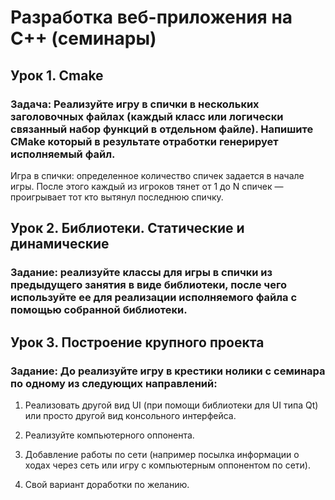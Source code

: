 # Разработка веб-приложения на С++ (семинары)

## Урок 1. Сmake

### Задача: Реализуйте игру в спички в нескольких заголовочных файлах (каждый класс или логически связанный набор функций в отдельном файле). Напишите CMake который в результате отработки генерирует исполняемый файл.

Игра в спички: определенное количество спичек задается в начале игры. После этого каждый из игроков тянет от 1 до N спичек — проигрывает тот кто вытянул последнюю спичку.

## Урок 2. Библиотеки. Статические и динамические

### Задание: реализуйте классы для игры в спички из предыдущего занятия в виде библиотеки, после чего используйте ее для реализации исполняемого файла с помощью собранной библиотеки.

## Урок 3. Построение крупного проекта

### Задание: До реализуйте игру в крестики нолики с семинара по одному из следующих направлений:

1. Реализовать другой вид UI (при помощи библиотеки для UI типа Qt) или просто другой вид консольного интерфейса.

2. Реализуйте компьютерного оппонента.

3. Добавление работы по сети (например посылка информации о ходах через сеть или игру с компьютерным оппонентом по сети).

4. Свой вариант доработки по желанию.
